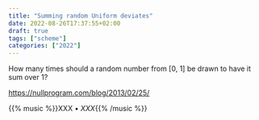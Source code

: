 ```yaml
---
title: "Summing random Uniform deviates"
date: 2022-08-26T17:37:55+02:00
draft: true
tags: ["scheme"]
categories: ["2022"]
---
```


How many times should a random number from [0, 1] be drawn to have it sum over 1?

https://nullprogram.com/blog/2013/02/25/

{{% music %}}XXX • _XXX_{{% /music %}}
